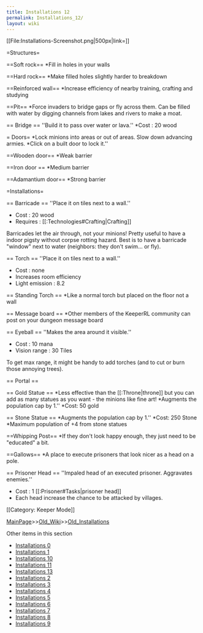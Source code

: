 ```yaml
---
title: Installations 12
permalink: Installations_12/
layout: wiki
---
```

[[File:Installations-Screenshot.png|500px|link=]]

=Structures=

==Soft rock==
*Fill in holes in your walls

==Hard rock==
*Make filled holes slightly harder to breakdown

==Reinforced wall==
*Increase efficiency of nearby training, crafting and studying

==Pit==
*Force invaders to bridge gaps or fly across them. Can be filled with water by digging channels from lakes and rivers to make a moat.

== Bridge ==
''Build it to pass over water or lava.''
*Cost : 20 wood

= Doors=
*Lock minions into areas or out of areas. Slow down advancing armies.
*Click on a built door to lock it.''

==Wooden door==
*Weak barrier

==Iron door ==
*Medium barrier

==Adamantium door==
*Strong barrier

=Installations=

== Barricade ==
''Place it on tiles next to a wall.''
* Cost : 20 wood
* Requires : [[:Technologies#Crafting|Crafting]]

Barricades let the air through, not your minions! Pretty useful to have a indoor pigsty without corpse rotting hazard. Best is to have a barricade &quot;window&quot; next to water (neighbors: they don't swim... or fly).

== Torch ==
''Place it on tiles next to a wall.''
* Cost : none
* Increases room efficiency
* Light emission : 8.2

== Standing Torch ==
*Like a normal torch but placed on the floor not a wall

== Message board ==
*Other members of the KeeperRL community can post on your dungeon message board

== Eyeball ==
''Makes the area around it visible.''
* Cost : 10 mana
* Vision range : 30 Tiles

To get max range, it might be handy to add torches (and to cut or burn those annoying trees).

== Portal ==

== Gold Statue ==
*Less effective than the [[:Throne|throne]] but you can add as many statues as you want - the minions like fine art!
*Augments the population cap by 1.''
*Cost: 50 gold

== Stone Statue ==
*Augments the population cap by 1.''
*Cost: 250 Stone
*Maximum population of +4 from stone statues

==Whipping Post==
*If they don't look happy enough, they just need to be &quot;educated&quot; a bit.

==Gallows==
*A place to execute prisoners that look nicer as a head on a pole.

== Prisoner Head ==
''Impaled head of an executed prisoner. Aggravates enemies.''
* Cost : 1 [[:Prisoner#Tasks|prisoner head]]
* Each head increase the chance to be attacked by villages.

[[Category: Keeper Mode]]

[MainPage](/keeperrl_wiki/ "wikilink")>>[Old_Wiki](/keeperrl_wiki/Old_Wiki "wikilink")>>[Old_Installations](/keeperrl_wiki/Old_Installations "wikilink")

Other items in this section
-    [Installations 0](/keeperrl_wiki/Installations_0 "wikilink")
-    [Installations 1](/keeperrl_wiki/Installations_1 "wikilink")
-    [Installations 10](/keeperrl_wiki/Installations_10 "wikilink")
-    [Installations 11](/keeperrl_wiki/Installations_11 "wikilink")
-    [Installations 13](/keeperrl_wiki/Installations_13 "wikilink")
-    [Installations 2](/keeperrl_wiki/Installations_2 "wikilink")
-    [Installations 3](/keeperrl_wiki/Installations_3 "wikilink")
-    [Installations 4](/keeperrl_wiki/Installations_4 "wikilink")
-    [Installations 5](/keeperrl_wiki/Installations_5 "wikilink")
-    [Installations 6](/keeperrl_wiki/Installations_6 "wikilink")
-    [Installations 7](/keeperrl_wiki/Installations_7 "wikilink")
-    [Installations 8](/keeperrl_wiki/Installations_8 "wikilink")
-    [Installations 9](/keeperrl_wiki/Installations_9 "wikilink")
